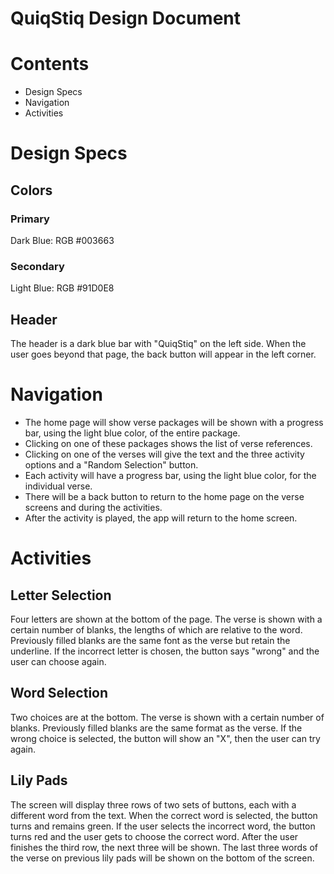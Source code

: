 # QuiqStiq Design Document

# Contents
* Design Specs
* Navigation
* Activities

# Design Specs
## Colors
### Primary
Dark Blue: RGB #003663
### Secondary
Light Blue: RGB #91D0E8
## Header
The header is a dark blue bar with "QuiqStiq" on the left side. When the user goes beyond that page, the back button will appear in the left corner.

# Navigation
* The home page will show verse packages will be shown with a progress bar, using the light blue color, of the entire package.
* Clicking on one of these packages shows the list of verse references.
* Clicking on one of the verses will give the text and the three activity options and a "Random Selection" button.
* Each activity will have a progress bar, using the light blue color, for the individual verse.
* There will be a back button to return to the home page on the verse screens and during the activities.
* After the activity is played, the app will return to the home screen.

# Activities
## Letter Selection
Four letters are shown at the bottom of the page. The verse is shown with a certain number of blanks, the lengths of which are relative to the word. Previously filled blanks are the same font as the verse but retain the underline. If the incorrect letter is chosen, the button says "wrong" and the user can choose again. 
## Word Selection
Two choices are at the bottom. The verse is shown with a certain number of blanks. Previously filled blanks are the same format as the verse. If the wrong choice is selected, the button will show an "X", then the user can try again.
## Lily Pads
The screen will display three rows of two sets of buttons, each with a different word from the text. When the correct word is selected, the button turns and remains green. If the user selects the incorrect word, the button turns red and the user gets to choose the correct word. After the user finishes the third row, the next three will be shown. The last three words of the verse on previous lily pads will be shown on the bottom of the screen.